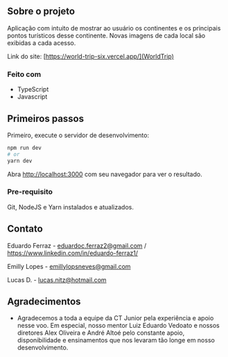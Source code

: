 <!-- ABOUT THE PROJECT -->
## Sobre o projeto

Aplicação com intuito de mostrar ao usuário os continentes e os principais pontos turísticos desse
continente. Novas imagens de cada local são exibidas a cada acesso.

Link do site: [https://world-trip-six.vercel.app/](WorldTrip)

### Feito com

* TypeScript
* Javascript

## Primeiros passos

Primeiro, execute o servidor de desenvolvimento:

```bash
npm run dev
# or
yarn dev
```

Abra [http://localhost:3000](http://localhost:3000) com seu navegador para ver o resultado.

### Pre-requisito

Git, NodeJS e Yarn instalados e atualizados.

## Contato

Eduardo Ferraz - eduardoc.ferraz2@gmail.com / https://www.linkedin.com/in/eduardo-ferraz1/

Emilly Lopes - emillylopsneves@gmail.com

Lucas D. - lucas.nitz@hotmail.com

<!-- ACKNOWLEDGMENTS -->
## Agradecimentos

* Agradecemos a toda a equipe da CT Junior pela experiência e apoio nesse voo. Em especial, nosso mentor Luiz Eduardo Vedoato e  nossos diretores Alex Oliveira e André Altoé pelo constante apoio, disponibilidade e ensinamentos que nos levaram tão longe em nosso desenvolvimento.
